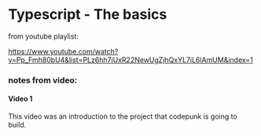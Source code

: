 # Typescript - The basics

from youtube playlist:

https://www.youtube.com/watch?v=Pp_Fmh80bU4&list=PLz6hh7iUxR22NewUgZjhQxYL7iL6lAmUM&index=1

### notes from video:

#### Video 1

This video was an introduction to the project that codepunk is going to build.



